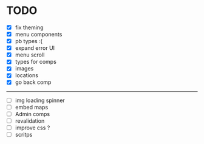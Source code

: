# TODO

- [x] fix theming
- [x] menu components
- [x] pb types :(
- [x] expand error UI
- [X] menu scroll
- [X] types for comps
- [X] images
- [X] locations
- [X] go back comp
---
- [ ] img loading spinner
- [ ] embed maps
- [ ] Admin comps 
- [ ] revalidation
- [ ] improve css ?
- [ ] scritps
